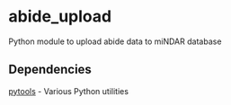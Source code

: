 abide_upload
============

Python module to upload abide data to miNDAR database

Dependencies
------------
[pytools](https://github.com/dclark87/py-tools) - Various Python utilities
